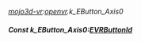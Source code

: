 _[mojo3d-vr](../../modules/mojo3d-vr/mojo3d-vr-module.md):[openvr](openvr:).k\_EButton\_Axis0_
##### Const k\_EButton\_Axis0:[EVRButtonId](../../modules/mojo3d-vr/openvr-evrbuttonid.md)
